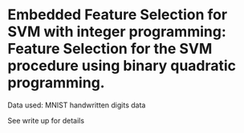 # Embedded Feature Selection for SVM with integer programming: Feature Selection for the SVM procedure using binary quadratic programming.
Data used: MNIST handwritten digits data

See write up for details
